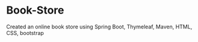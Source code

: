 # Book-Store
Created an online book store using Spring Boot, Thymeleaf, Maven, HTML, CSS, bootstrap

